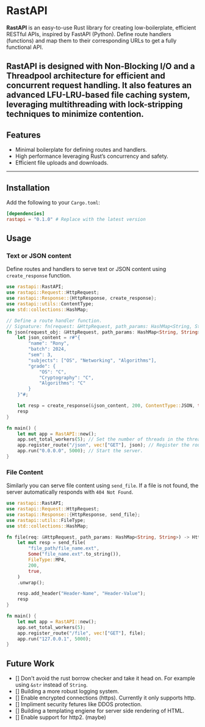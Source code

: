 # RastAPI

**RastAPI** is an easy-to-use Rust library for creating low-boilerplate, efficient RESTful APIs, inspired by FastAPI (Python). Define route handlers (functions) and map them to their corresponding URLs to get a fully functional API.

RastAPI is designed with **Non-Blocking I/O** and a **Threadpool** architecture for efficient and concurrent request handling. It also features an advanced **LFU-LRU-based file caching system**, leveraging multithreading with lock-stripping techniques to minimize contention.
---

## Features

- Minimal boilerplate for defining routes and handlers.
- High performance leveraging Rust’s concurrency and safety.
- Efficient file uploads and downloads.

---

## Installation

Add the following to your `Cargo.toml`:

```toml
[dependencies]
rastapi = "0.1.0" # Replace with the latest version
```
## Usage

### Text or JSON content
Define routes and handlers to serve text or JSON content using `create_response` function.
```rust
use rastapi::RastAPI;
use rastapi::Request::HttpRequest;
use rastapi::Response::{HttpResponse, create_response};
use rastapi::utils::ContentType;
use std::collections::HashMap;

// Define a route handler function.
// Signature: fn(request: &HttpRequest, path_params: HashMap<String, String>) -> HttpResponse
fn json(request_obj: &HttpRequest, path_params: HashMap<String, String>) -> HttpResponse {
    let json_content = r#"{
        "name": "Rony",
        "batch": 2024,
        "sem": 3,
        "subjects": ["OS", "Networking", "Algorithms"],
        "grade": {
            "OS": "C",
            "Cryptography": "C",
            "Algorithms": "C"
        }
    }"#;

    let resp = create_response(&json_content, 200, ContentType::JSON, true).unwrap();
    resp
}

fn main() {
    let mut app = RastAPI::new();
    app.set_total_workers(5); // Set the number of threads in the threadpool.
    app.register_route("/json", vec!["GET"], json); // Register the route handler.
    app.run("0.0.0.0", 5000); // Start the server.
}
```
### File Content
Similarly you can serve file content using `send_file`. If a file is not found, the server automatically responds with `404 Not Found`.
```rust
use rastapi::RastAPI;
use rastapi::Request::HttpRequest;
use rastapi::Response::{HttpResponse, send_file};
use rastapi::utils::FileType;
use std::collections::HashMap;

fn file(req: &HttpRequest, path_params: HashMap<String, String>) -> HttpResponse {
    let mut resp = send_file(
        "file_path/file_name.ext",
        Some("file_name.ext".to_string()),
        FileType::MP4,
        200,
        true,
    )
    .unwrap();

    resp.add_header("Header-Name", "Header-Value");
    resp
}

fn main() {
    let mut app = RastAPI::new();
    app.set_total_workers(5);
    app.register_route("/file", vec!["GET"], file);
    app.run("127.0.0.1", 5000);
}
```
## Future Work
- [] Don't avoid the rust borrow checker and take it head on. For example using `&str` instead of `String`.
- [] Building a more robust logging system.
- [] Enable encrypted connections (https). Currently it only supports http.
- [] Impliment security fetures like DDOS protection.
- [] Building a templating engiene for server side rendering of HTML.
- [] Enable support for http2. (maybe)
